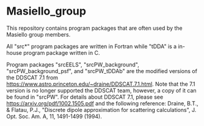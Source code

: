 # Masiello_group
This repository contains program packages that are often used by the Masiello group members. 

All "src*" program packages are written in Fortran while "tDDA" is a in-house program package written in C.

Program packages "srcEELS", "srcPW_background", "srcPW_background_psf", and "srcPW_tDDAb" are the modified versions of the DDSCAT 7.1 from https://www.astro.princeton.edu/~draine/DDSCAT.7.1.html. Note that the 7.1 version is no longer supported the DDSCAT team, however, a copy of it can be found in "srcPW". For details about DDSCAT 7.1, please see https://arxiv.org/pdf/1002.1505.pdf and the following reference:
  Draine, B.T., & Flatau, P.J., "Discrete dipole approximation for scattering calculations", J. Opt. Soc. Am. A, 11, 1491-1499 (1994). 
